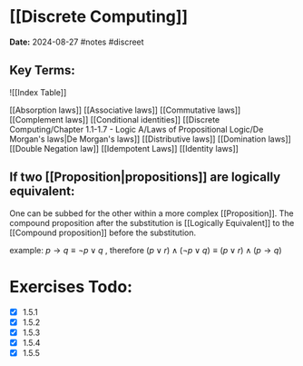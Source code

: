 # [[Discrete Computing]]
**Date:** 2024-08-27
#notes #discreet

## Key Terms:

![[Index Table]]

[[Absorption laws]]
[[Associative laws]]
[[Commutative laws]]
[[Complement laws]]
[[Conditional identities]]
[[Discrete Computing/Chapter 1.1-1.7 - Logic A/Laws of Propositional Logic/De Morgan's laws|De Morgan's laws]] 
[[Distributive laws]]
[[Domination laws]]
[[Double Negation law]]
[[Idempotent Laws]]
[[Identity laws]] 

## If two [[Proposition|propositions]] are logically equivalent:

One can be subbed for the other within a more complex [[Proposition]].
The compound proposition after the substitution is [[Logically Equivalent]] to the [[Compound proposition]] before the substitution. 

example:
$p → q  ≡ ¬p ∨ q$ , therefore
$(p \lor r) \land (\neg p \lor q) \equiv (p \lor r) \land (p \to q)$ 


# Exercises Todo: 
- [x] 1.5.1
- [x] 1.5.2
- [x] 1.5.3
- [x] 1.5.4
- [x] 1.5.5
